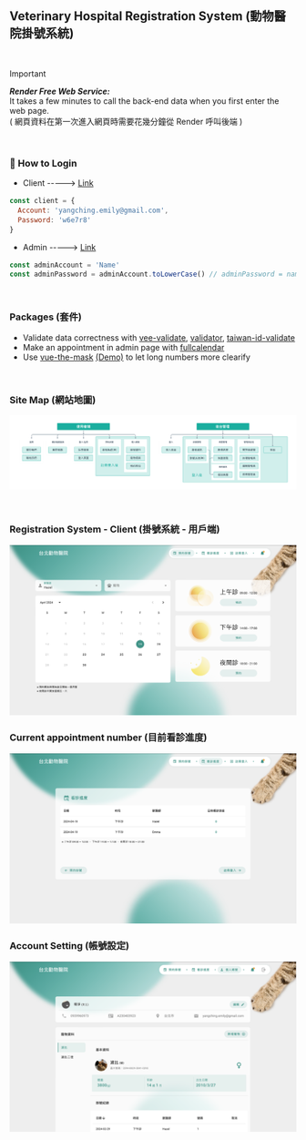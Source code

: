## Veterinary Hospital Registration System (動物醫院掛號系統)
<br>

> [!IMPORTANT]
> ***Render Free Web Service:*** <br>
> It takes a few minutes to call the back-end data when you first enter the web page.<br>
> ( 網頁資料在第一次進入網頁時需要花幾分鐘從 Render 呼叫後端 )

<br>

### 🤔 How to Login
- Client -----> [Link](https://sleepyhazzzel.github.io/vet-front/#/setup)
``` javascript
const client = {
  Account: 'yangching.emily@gmail.com',
  Password: 'w6e7r8'
}
```
- Admin -----> [Link](https://sleepyhazzzel.github.io/vet-front/#/admin)
```javascript
const adminAccount = 'Name'
const adminPassword = adminAccount.toLowerCase() // adminPassword = name
```

<br>

### Packages (套件)
- Validate data correctness with [vee-validate](https://github.com/logaretm/vee-validate), [validator](https://github.com/validatorjs/validator.js), [taiwan-id-validate](https://github.com/enylin/taiwan-id-validator)
- Make an appointment in admin page with [fullcalendar](https://github.com/fullcalendar/fullcalendar)
- Use [vue-the-mask](https://github.com/vuejs-tips/vue-the-mask) [(Demo)](https://vuejs-tips.github.io/vue-the-mask/) to let long numbers more clearify

<br>

### Site Map (網站地圖)
![](https://github.com/sleepyhazzzel/vet-front/blob/main/src/assets/Sitemap.png)

<br>

### Registration System - Client (掛號系統 - 用戶端)
![](https://github.com/sleepyhazzzel/vet-front/blob/main/src/assets/registration-client.png)
### Current appointment number (目前看診進度)
![](https://github.com/sleepyhazzzel/vet-front/blob/main/src/assets/current-status.png)
### Account Setting (帳號設定)
![](https://github.com/sleepyhazzzel/vet-front/blob/main/src/assets/Account.png)
